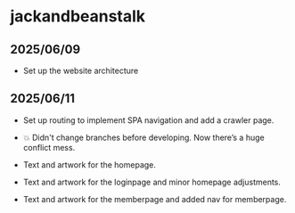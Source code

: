 # jackandbeanstalk #

## 2025/06/09 ##

- Set up the website architecture

## 2025/06/11 ##

- Set up routing to implement SPA navigation and add a crawler page.

- 💥 Didn't change branches before developing. Now there’s a huge conflict mess.

- Text and artwork for the homepage.

- Text and artwork for the loginpage and minor homepage adjustments.

- Text and artwork for the memberpage and added nav for memberpage.
